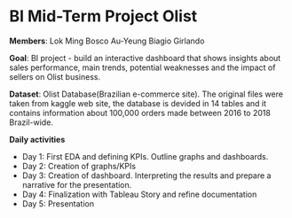 # BI Mid-Term Project Olist





**Members**:
Lok Ming Bosco Au-Yeung
Biagio Girlando

**Goal**:
BI project - build an interactive dashboard that shows insights about sales performance, main trends, potential weaknesses and the impact of sellers on Olist business. 

**Dataset**:
Olist Database(Brazilian e-commerce site). The original files were taken from kaggle web site, the database is devided in 14 tables and it contains information about 100,000 orders made between 2016 to 2018 Brazil-wide.

**Daily activities**
- Day 1:
First EDA and defining KPIs. Outline graphs and dashboards.
- Day 2:
Creation of graphs/KPIs
- Day 3:
Creation of dashboard. Interpreting the results and prepare a narrative for the presentation.
- Day 4:
Finalization with Tableau Story and refine documentation
- Day 5:
Presentation

